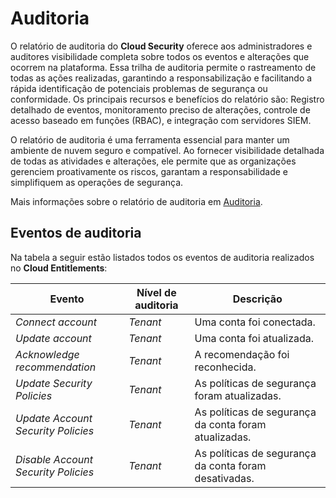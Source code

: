 # Auditoria

O relatório de auditoria do **Cloud Security** oferece aos administradores e auditores visibilidade completa sobre todos os eventos e alterações que ocorrem na plataforma. Essa trilha de auditoria permite o rastreamento de todas as ações realizadas, garantindo a responsabilização e facilitando a rápida identificação de potenciais problemas de segurança ou conformidade. Os principais recursos e benefícios do relatório são: Registro detalhado de eventos, monitoramento preciso de alterações, controle de acesso baseado em funções (RBAC), e integração com servidores SIEM.

O relatório de auditoria é uma ferramenta essencial para manter um ambiente de nuvem seguro e compatível. Ao fornecer visibilidade detalhada de todas as atividades e alterações, ele permite que as organizações gerenciem proativamente os riscos, garantam a responsabilidade e simplifiquem as operações de segurança.

Mais informações sobre o relatório de auditoria em [Auditoria](/v4/docs/pt/audit-4).

## Eventos de auditoria

Na tabela a seguir estão listados todos os eventos de auditoria realizados no **Cloud Entitlements**:

| Evento | Nível de auditoria | Descrição |
| ----- | ----- | ----- |
| *Connect account* | *Tenant* | Uma conta foi conectada. |
| *Update account* | *Tenant* | Uma conta foi atualizada. |
| *Acknowledge recommendation* | *Tenant* | A recomendação foi reconhecida. |
| *Update Security Policies* | *Tenant* | As políticas de segurança foram atualizadas. |
| *Update Account Security Policies* | *Tenant* | As políticas de segurança da conta foram atualizadas. |
| *Disable Account Security Policies* | *Tenant* | As políticas de segurança da conta foram desativadas. |